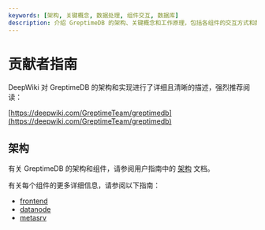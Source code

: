 ```yaml
---
keywords: [架构, 关键概念, 数据处理, 组件交互, 数据库]
description: 介绍 GreptimeDB 的架构、关键概念和工作原理，包括各组件的交互方式和数据处理流程。
---
```


# 贡献者指南

DeepWiki 对 GreptimeDB 的架构和实现进行了详细且清晰的描述，强烈推荐阅读：

[https://deepwiki.com/GreptimeTeam/greptimedb](https://deepwiki.com/GreptimeTeam/greptimedb)

## 架构

有关 GreptimeDB 的架构和组件，请参阅用户指南中的 [架构](/user-guide/deployments-administration/architecture.md) 文档。

有关每个组件的更多详细信息，请参阅以下指南：

- [frontend][1]
- [datanode][2]
- [metasrv][3]

[1]: /contributor-guide/frontend/overview.md
[2]: /contributor-guide/datanode/overview.md
[3]: /contributor-guide/metasrv/overview.md
